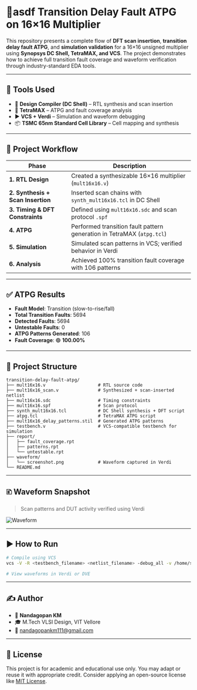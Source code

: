 # 🧺asdf Transition Delay Fault ATPG on 16×16 Multiplier

This repository presents a complete flow of **DFT scan insertion**, **transition delay fault ATPG**, and **simulation validation** for a 16×16 unsigned multiplier using **Synopsys DC Shell, TetraMAX, and VCS**. The project demonstrates how to achieve full transition fault coverage and waveform verification through industry-standard EDA tools.

---

## 🔧 Tools Used

* 🧱 **Design Compiler (DC Shell)** – RTL synthesis and scan insertion
* 🧬 **TetraMAX** – ATPG and fault coverage analysis
* ▶️ **VCS + Verdi** – Simulation and waveform debugging
* 📦 **TSMC 65nm Standard Cell Library** – Cell mapping and synthesis

---

## 📘 Project Workflow

| Phase                             | Description                                                            |
| --------------------------------- | ---------------------------------------------------------------------- |
| **1. RTL Design**                 | Created a synthesizable 16×16 multiplier (`mult16x16.v`)               |
| **2. Synthesis + Scan Insertion** | Inserted scan chains with `synth_mult16x16.tcl` in DC Shell            |
| **3. Timing & DFT Constraints**   | Defined using `mult16x16.sdc` and scan protocol `.spf`                 |
| **4. ATPG**                       | Performed transition fault pattern generation in TetraMAX (`atpg.tcl`) |
| **5. Simulation**                 | Simulated scan patterns in VCS; verified behavior in Verdi             |
| **6. Analysis**                   | Achieved 100% transition fault coverage with 106 patterns              |

---

## ✅ ATPG Results

* **Fault Model**: Transition (slow-to-rise/fall)
* **Total Transition Faults**: 5694
* **Detected Faults**: 5694
* **Untestable Faults**: 0
* **ATPG Patterns Generated**: 106
* **Fault Coverage**: 🟢 **100.00%**

---

## 📂 Project Structure

```
transition-delay-fault-atpg/
├── mult16x16.v                    # RTL source code
├── mult16x16_scan.v               # Synthesized + scan-inserted netlist
├── mult16x16.sdc                  # Timing constraints
├── mult16x16.spf                  # Scan protocol
├── synth_mult16x16.tcl            # DC Shell synthesis + DFT script
├── atpg.tcl                       # TetraMAX ATPG script
├── mult16x16_delay_patterns.stil  # Generated ATPG patterns
├── testbench.v                    # VCS-compatible testbench for simulation
├── report/
│   ├── fault_coverage.rpt
│   ├── patterns.rpt
│   └── untestable.rpt
├── waveform/
│   └── screenshot.png             # Waveform captured in Verdi
└── README.md
```

---

## 🗈️ Waveform Snapshot

> Scan patterns and DUT activity verified using Verdi

![Waveform](waveform/screenshot.png)

---

## ▶️ How to Run

```bash
# Compile using VCS
vcs -V -R <testbench_filename> <netlist_filename> -debug_all -v /home/synopsys/TSMCHOME/digital/Front_End/verilog/tcbn65gplushpbwp_140a/tcbn65gplushpbwp.v -full64 -kdb -0 -gui

# View waveforms in Verdi or DVE
```

---

## ✍️ Author

* 👤 **Nandagopan KM**
* 🎓 M.Tech VLSI Design, VIT Vellore
* 📧 [nandagopankm111@gmail.com](mailto:nandagopankm111@gmail.com)

---

## 📄 License

This project is for academic and educational use only.
You may adapt or reuse it with appropriate credit.
Consider applying an open-source license like [MIT License](https://choosealicense.com/licenses/mit/).
